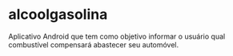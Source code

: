 # alcoolgasolina
Aplicativo Android que tem como objetivo informar o usuário qual combustível compensará abastecer seu automóvel.
